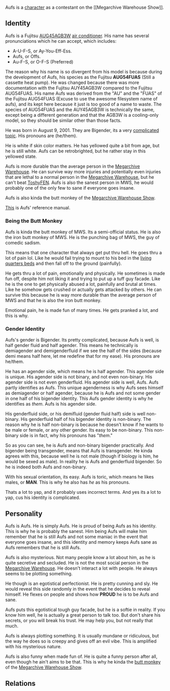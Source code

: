Aufs is a [character](Characters) as a contestant on the [[Megarchive Warehouse Show]].

## Identity

Aufs is a Fujitsu [AUG45AGB3W](fujitsu-gemstone-amber-ironoxide-cassette_mcgrp.ru-wUHQLxwD.pdf)  [air conditioner](Air%20Conditioners.md). His name has several pronunciations which he can accept, which includes:
- A-U-F-S, or Ay-You-Eff-Ess.
- Aufs, or Offs.
- Au-F-S, or O-F-S (Preferred)

The reason why his name is so divergent from his model is because during the development of Aufs, his species as the Fujitsu **AUG54FUAS** (Still a cassette heat pump). He was changed because there was more documentation with the Fujitsu AUY45AGB3W compared to the Fujitsu AUG54FUAS. His name Aufs was derived from the "AU" and the "FUAS" of the Fujitsu AUG54FUAS (Excuse to use the awesome filesystem name of aufs), and its kept here because it just is too good of a name to waste. The species of AUG54FUAS and the AUY45AGB3W is technically the same, except being a different generation and that the AGB3W is a cooling-only model, so they should be similar other than those facts.

He was born in August 9, 2001. They are Bigender, its a very [complicated topic](#Gender%20Identity). His pronouns are (he/them).

He is white if skin color matters. He has yellowed quite a bit from age, but he is still white. Aufs can be retrobrighted, but he rather stay in this yellowed state.

Aufs is more durable than the average person in the [Megarchive Warehouse](Megarchive%20Warehouse.md). He can survive way more injuries and potentially even injuries that are lethal to a normal person in the [Megarchive Warehouse](Megarchive%20Warehouse.md), but he can't beat [ToshyFEN](ToshyFEN.md). Aufs is also the sanest person in MWS, he would probably one of the only few to sane if everyone goes insane. 

Aufs is also kinda the butt monkey of the [Megarchive Warehouse Show](Megarchive%20Warehouse%20Show.md).

[This](fujitsu-gemstone-amber-ironoxide-cassette_mcgrp.ru-wUHQLxwD.pdf) is Aufs' reference manual.
### Being the Butt Monkey

Aufs is kinda the butt monkey of MWS. Its a semi-official status. He is also the iron butt monkey of MWS. He is the punching bag of MWS, the guy of comedic sadism.

This means that one character that always get put thru hell. He goes thru a lot of pain lol. Like he would fail trying to mount to his bed in the [living quarters beds](Megarchive%20Warehouse.md#Beds) and then fall off to the ground (painfully).

He gets thru a lot of pain, emotionally and physically. He sometimes is made fun off, despite him not liking it and trying to put up a tuff guy facade. Like he is the one to get physically abused a lot, painfully and brutal at times. Like he somehow gets crushed or actually gets attacked by others. He can survive this because he is way more durable than the average person of MWS and that he is also the iron butt monkey.

Emotional pain, he is made fun of many times. He gets pranked a lot, and this is why.

### Gender Identity
Aufs's gender is Bigender. Its pretty complicated, because Aufs is well, is half gender fluid and half agender. This means he technically is demiagender and demigenderfluid if we see the half of the sides (because demi means half here, let me redefine that for my ease). His pronouns are he/them.

He has an agender side, which means he is half agender. This agender side is unique. His agender side is not binary, and not even non-binary. His agender side is not even genderfluid. His agender side is well, Aufs. Aufs partly identifies as Aufs. This unique agenderness is why Aufs sees himself as demiagender or half agender, because he is Aufs and not some gender in one half of his bigender identity. This Aufs gender identity is why he identifies as *them*. Aufs is his agender side.

His genderfluid side, or his demifluid (gender fluid half) side is well non-binary. His genderfluid half of his bigender identity is non-binary. The reason why he is half non-binary is because he doesn't know if he wants to be male or female, or any other gender. Its easy to be non-binary. This non-binary side is in fact, why his pronouns has "*them*."

So as you can see, he is Aufs and non-binary bigender practically. And bigender being transgender, means that Aufs is transgender. He kinda agrees with this, because well he is not male (though if biology is him, he would be sexed as male). In reality he is Aufs and genderfluid bigender. So he is indeed both Aufs and non-binary.

With his sexual orientation, its easy. Aufs is toric, which means he likes males, or **MAN**. This is why he also has *he* as his pronouns.

Thats a lot to yap, and it probably uses incorrect terms. And yes its a lot to yap, cus his identity is complicated.

## Personality
Aufs is Aufs. He is simply Aufs. He is proud of being Aufs as his identity. This is why he is probably the sanest. Him being Aufs will make him remember that he is still Aufs and not some maniac in the event that everyone goes insane, and this identity and memory keeps Aufs sane as Aufs remembers that he is still Aufs.

Aufs is also mysterious. Not many people know a lot about him, as he is quite secretive and secluded. He is not the most social person in the [Megarchive Warehouse](Megarchive%20Warehouse.md). He doesn't interact a lot with people. He always seems to be plotting something.

He though is an egotistical perfectionist. He is pretty cunning and sly. He would reveal this side randomly in the event that he decides to reveal himself. He flexes on people and shows how **PROUD** he is to be Aufs and sane.

Aufs puts this egotistical tough guy facade, but he is a softie in reality. If you know him well, he is actually a great person to talk too. But don't share his secrets, or you will break his trust. He may help you, but not really that much.

Aufs is always plotting something. It is usually mundane or ridiculous, but the way he does so is creepy and gives off an evil vibe. This is amplified with his mysterious nature.

Aufs is also funny when made fun of. He is quite a funny person after all, even though he ain't aims to be that. This is why he kinda the [butt monkey](#Being%20the%20Butt%20Monkey) of the [Megarchive Warehouse Show](Megarchive%20Warehouse%20Show.md).

## Relations